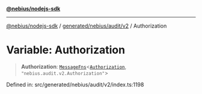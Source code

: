 [**@nebius/nodejs-sdk**](../../../../../README.md)

---

[@nebius/nodejs-sdk](../../../../../README.md) / [generated/nebius/audit/v2](../README.md) / Authorization

# Variable: Authorization

> **Authorization**: [`MessageFns`](../../../../../runtime/protos/core/interfaces/MessageFns.md)\<[`Authorization`](../interfaces/Authorization.md), `"nebius.audit.v2.Authorization"`\>

Defined in: src/generated/nebius/audit/v2/index.ts:1198
